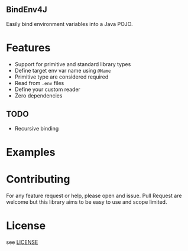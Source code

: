 BindEnv4J
---

Easily bind environment variables into a Java POJO.


# Features

- Support for primitive and standard library types
- Define target env var name using `@Name`
- Primitive type are considered required
- Read from `.env` files
- Define your custom reader
- Zero dependencies

## TODO

- Recursive binding

# Examples

[//]: # (TODO)

# Contributing

For any feature request or help, please open and issue. Pull Request are welcome but this library aims to be easy to use and scope limited.

# License

see [LICENSE](./LICENSE)
